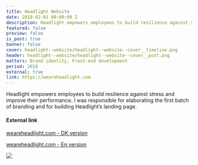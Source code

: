 ```yaml
---
title: Headlight Website
date: 2018-02-01 00:00:00 Z
description: Headlight empowers employees to build resilience against stress and improve their performance.
featured: false
preview: false
is_post: true
banner: false
cover: headlight--website/headlight--website--cover__timeline.png
header: headlight--website/headlight--website--cover__post.png
matters: Brand identity, Front-end development
period: 2018
external: true
link: https://weareheadlight.com
---
```


Headlight empowers employees to build resilience against stress and improve their performance. I was responsible for elaborating the first batch of branding and for building Headlight’s landing page.

#### External link

[weareheadlight.com - DK version](https://weareheadlight.com)

[weareheadlight.com - En version](https://www.weareheadlight.com/english)

![](../../assets/images/posts/headlight--website/headlight--website--content--0.png)
